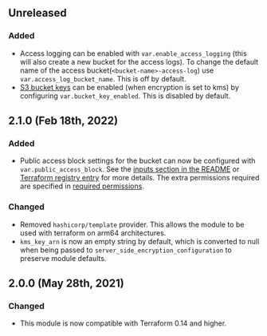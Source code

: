 ## Unreleased

### Added

* Access logging can be enabled with `var.enable_access_logging` (this will 
  also create a new bucket for the access logs). To change the default name of
  the access bucket(`<bucket-name>-access-log`) use 
  `var.access_log_bucket_name`. This is off by default.
* [S3 bucket keys][4] can be enabled (when encryption is set to kms) by
  configuring `var.bucket_key_enabled`. This is disabled by default.

## 2.1.0 (Feb 18th, 2022)

### Added

* Public access block settings for the bucket can now be configured with
  `var.public_access_block`. See the [inputs section in the README][3] or 
  [Terraform registry entry][2] for more details. The extra permissions required
  are specified in [required permissions][1].

### Changed

* Removed `hashicorp/template` provider. This allows the module to be used with
  terraform on arm64 architectures.
* `kms_key_arn` is now an empty string by default, which is converted to null
  when being passed to `server_side_encryption_configuration` to preserve module
  defaults.

## 2.0.0 (May 28th, 2021)

### Changed

* This module is now compatible with Terraform 0.14 and higher.

[1]: https://github.com/infrablocks/terraform-aws-encrypted-bucket#required-permissions "Required permissions"
[2]: https://registry.terraform.io/modules/infrablocks/encrypted-bucket/aws/latest "Terraform registry entry"
[3]: https://github.com/infrablocks/terraform-aws-encrypted-bucket#inputs "Inputs section in README"
[4]: https://docs.aws.amazon.com/AmazonS3/latest/userguide/bucket-key.html "S3 bucket keys documentation"
